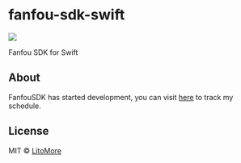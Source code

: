 # fanfou-sdk-swift

[![](https://github.com/LitoMore/fanfou-sdk-swift/workflows/Swift/badge.svg)](https://github.com/LitoMore/fanfou-sdk-swift/actions)

Fanfou SDK for Swift

## About

FanfouSDK has started development, you can visit [here](https://www.notion.so/litomore/d7da9e5e2e37425f950fa22058c622a7) to track my schedule.

## License

MIT © [LitoMore](https://github.com/LitoMore)
